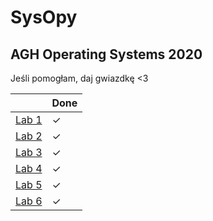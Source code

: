# SysOpy

## AGH Operating Systems 2020


Jeśli pomogłam, daj gwiazdkę <3

| | Done |
|-----|-----|
|[Lab 1](../master/cw01 "Memory management. Libraries. Time measurement") |✓|
|[Lab 2](../master/cw02 "File system. File operations") |✓|
|[Lab 3](../master/cw03 "Creating process. Process environment, process control") |✓|
|[Lab 4](../master/cw04 "Signals") |✓|
|[Lab 5](../master/cw05 "Inter-process communication (pipeline)") |✓|
|[Lab 6](../master/cw06 "Inter-process communication (queue message)") |✓|